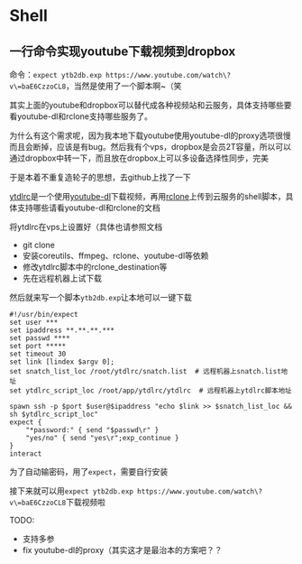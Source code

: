 # Shell

## 一行命令实现youtube下载视频到dropbox

命令：`expect ytb2db.exp https://www.youtube.com/watch\?v\=baE6CzzoCL8`，当然是使用了一个脚本啊~（笑

其实上面的youtube和dropbox可以替代成各种视频站和云服务，具体支持哪些要看youtube-dl和rclone支持哪些服务了。

为什么有这个需求呢，因为我本地下载youtube使用youtube-dl的proxy选项很慢而且会断掉，应该是有bug。然后我有个vps，dropbox是会员2T容量，所以可以通过dropbox中转一下，而且放在dropbox上可以多设备选择性同步，完美

于是本着不重复造轮子的思想，去github上找了一下

[ytdlrc](https://github.com/bardisty/ytdlrc)是一个使用[youtube-dl](https://rg3.github.io/youtube-dl/)下载视频，再用[rclone](http://rclone.org/)上传到云服务的shell脚本，具体支持哪些请看youtube-dl和rclone的文档

将ytdlrc在vps上设置好（具体也请参照文档
- git clone
- 安装coreutils、ffmpeg、rclone、youtube-dl等依赖
- 修改ytdlrc脚本中的rclone_destination等
- 先在远程机器上试下载

然后就来写一个脚本`ytb2db.exp`让本地可以一键下载
```
#!/usr/bin/expect
set user ***
set ipaddress **.**.**.*** 
set passwd ****  
set port ***** 
set timeout 30
set link [lindex $argv 0];
set snatch_list_loc /root/ytdlrc/snatch.list  # 远程机器上snatch.list地址
set ytdlrc_script_loc /root/app/ytdlrc/ytdlrc  # 远程机器上ytdlrc脚本地址

spawn ssh -p $port $user@$ipaddress "echo $link >> $snatch_list_loc && sh $ytdlrc_script_loc"
expect {
    "*password:" { send "$passwd\r" }
    "yes/no" { send "yes\r";exp_continue }
}
interact
```

为了自动输密码，用了`expect`，需要自行安装

接下来就可以用`expect ytb2db.exp https://www.youtube.com/watch\?v\=baE6CzzoCL8`下载视频啦

TODO:
- 支持多参
- fix youtube-dl的proxy（其实这才是最治本的方案吧？？